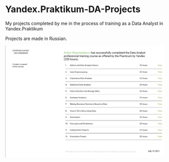 # Yandex.Praktikum-DA-Projects
My projects completed by me in the process of training as a Data Analyst in Yandex.Praktikum

Projects are made in Russian.

![Course program and completed stages](/sert_DA.jpg)
